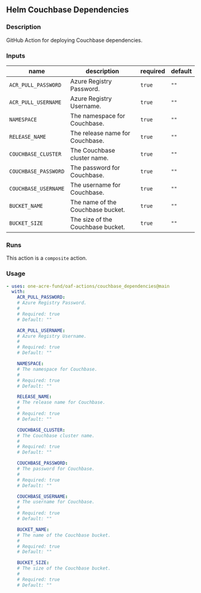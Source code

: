 ## Helm Couchbase Dependencies

### Description

GitHub Action for deploying Couchbase dependencies.

### Inputs

| name | description | required | default |
| --- | --- | --- | --- |
| `ACR_PULL_PASSWORD` | Azure Registry Password. | `true` | `""` |
| `ACR_PULL_USERNAME` | Azure Registry Username. | `true` | `""` |
| `NAMESPACE` | The namespace for Couchbase. | `true` | `""` |
| `RELEASE_NAME` | The release name for Couchbase. | `true` | `""` |
| `COUCHBASE_CLUSTER` | The Couchbase cluster name. | `true` | `""` |
| `COUCHBASE_PASSWORD` | The password for Couchbase. | `true` | `""` |
| `COUCHBASE_USERNAME` | The username for Couchbase. | `true` | `""` |
| `BUCKET_NAME` | The name of the Couchbase bucket. | `true` | `""` |
| `BUCKET_SIZE` | The size of the Couchbase bucket. | `true` | `""` |

### Runs

This action is a `composite` action.

### Usage

```yaml
- uses: one-acre-fund/oaf-actions/couchbase_dependencies@main
  with:
    ACR_PULL_PASSWORD:
    # Azure Registry Password.
    #
    # Required: true
    # Default: ""

    ACR_PULL_USERNAME:
    # Azure Registry Username.
    #
    # Required: true
    # Default: ""

    NAMESPACE:
    # The namespace for Couchbase.
    #
    # Required: true
    # Default: ""

    RELEASE_NAME:
    # The release name for Couchbase.
    #
    # Required: true
    # Default: ""

    COUCHBASE_CLUSTER:
    # The Couchbase cluster name.
    #
    # Required: true
    # Default: ""

    COUCHBASE_PASSWORD:
    # The password for Couchbase.
    #
    # Required: true
    # Default: ""

    COUCHBASE_USERNAME:
    # The username for Couchbase.
    #
    # Required: true
    # Default: ""

    BUCKET_NAME:
    # The name of the Couchbase bucket.
    #
    # Required: true
    # Default: ""

    BUCKET_SIZE:
    # The size of the Couchbase bucket.
    #
    # Required: true
    # Default: ""
```

